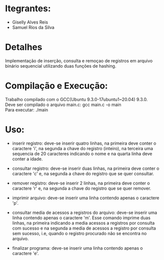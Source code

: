 # Itegrantes:
  - Giselly Alves Reis
  - Samuel Rios da Silva
  
# Detalhes
Implementação de inserção, consulta e remoçao de registros em arquivo binário sequencial utilizando duas funções de hashing.


# Compilação e Execução:
 Trabalho compilado com o GCC(Ubuntu 9.3.0-17ubuntu1~20.04) 9.3.0.
</br>
 Deve ser compilado o arquivo main.c: gcc main.c -o main
 </br>
 Para executar: ./main

# Uso:
 - inserir registro: deve-se inserir quatro linhas, na primeira deve conter o caractere 'i', na segunda a chave do registro (inteiro), na terceira uma sequencia de 20 caracteres indicando o nome e na quarta linha deve conter a idade.

 - consultar registro: deve-se inserir duas linhas, na primeira deve conter o caractere 'c' e, na segunda a chave do registro que se quer consultar.

 - remover registro: deve-se inserir 2 linhas, na primeira deve conter o caractere 'r' e, na segunda a chave do registro que se quer remover.

 - imprimir arquivo: deve-se inserir uma linha contendo apenas o caractere 'p'.

 - consultar media de acessos a registros do arquivo: deve-se inserir uma linha contendo apenas o caractere 'm'. Esse comando imprime duas linhas, na primeira indicando a media acessos a registros por consulta com sucesso e na segunda a media de acessos a registro por consulta sem sucesso, i.e, quando o registro procurado não se encontra no arquivo.

- finalizar programa: deve-se inserir uma linha contendo apenas o caractere 'e'.
